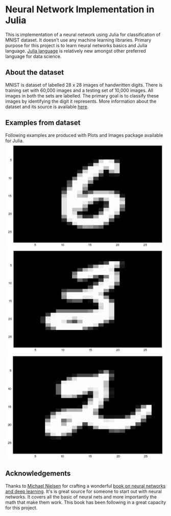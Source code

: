 # Neural Network Implementation in Julia
This is implementation of a neural network using Julia for classification of MNIST dataset. It doesn't use any machine learning libraries. Primary purpose for this project is to learn neural networks basics and Julia language. [Julia language](https://julialang.org) is relatively new amongst other preferred language for data science.

## About the dataset
MNIST is dataset of labelled 28 x 28 images of handwritten digits. There is training set with 60,000 images and a testing set of 10,000 images. All images in both the sets are labelled. The primary goal is to classify these images by identifying the digit it represents. More information about the dataset and its source is available [here](http://yann.lecun.com/exdb/mnist/).

## Examples from dataset
Following examples are produced with Plots and Images package available for Julia.
<img src="images/six.png" width="500">
<img src="images/three.png" width="500">
<img src="images/two.png" width="500">

## Acknowledgements
Thanks to [Michael Nielsen](http://michaelnielsen.org) for crafting a wonderful [book on neural networks and deep learning](http://neuralnetworksanddeeplearning.com). It's is great source for someone to start out with neural networks. It covers all the basic of neural nets and more importantly the math that make them work. This book has been following in a great capacity for this project.
